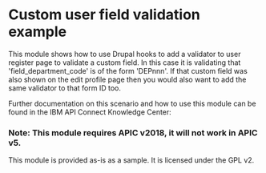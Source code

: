 # Custom user field validation example

This module shows how to use Drupal hooks to add a validator to user register page to validate a custom field.
In this case it is validating that 'field_department_code' is of the form 'DEPnnn'.
If that custom field was also shown on the edit profile page then you would also want to add the same validator to that form ID too.

Further documentation on this scenario and how to use this module can be found in the IBM API Connect Knowledge Center: 

### Note: This module requires APIC v2018, it will not work in APIC v5.

This module is provided as-is as a sample.
It is licensed under the GPL v2.